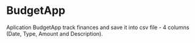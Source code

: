 # BudgetApp

Aplication BudgetApp track finances and save it into csv file - 4 columns (Date, Type, Amount and Description). 
